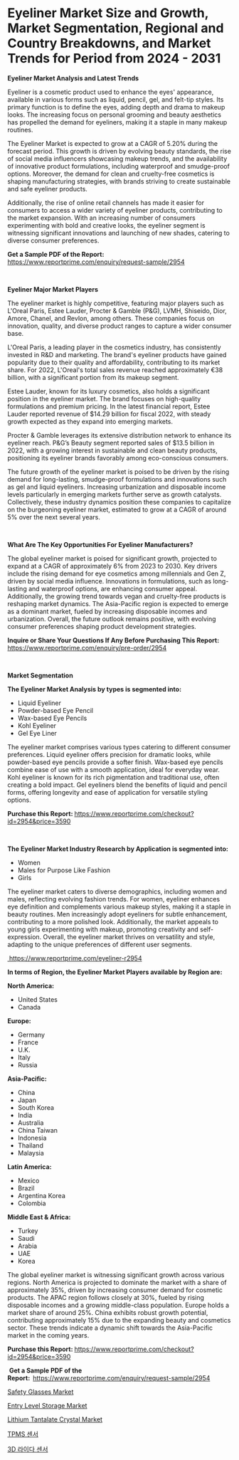 <p><h1>Eyeliner Market Size and Growth, Market Segmentation, Regional and Country Breakdowns, and Market Trends for Period from 2024 -  2031</h1></p><p><strong>Eyeliner Market Analysis and Latest Trends</strong></p>
<p><p>Eyeliner is a cosmetic product used to enhance the eyes' appearance, available in various forms such as liquid, pencil, gel, and felt-tip styles. Its primary function is to define the eyes, adding depth and drama to makeup looks. The increasing focus on personal grooming and beauty aesthetics has propelled the demand for eyeliners, making it a staple in many makeup routines.</p><p>The Eyeliner Market is expected to grow at a CAGR of 5.20% during the forecast period. This growth is driven by evolving beauty standards, the rise of social media influencers showcasing makeup trends, and the availability of innovative product formulations, including waterproof and smudge-proof options. Moreover, the demand for clean and cruelty-free cosmetics is shaping manufacturing strategies, with brands striving to create sustainable and safe eyeliner products.</p><p>Additionally, the rise of online retail channels has made it easier for consumers to access a wider variety of eyeliner products, contributing to the market expansion. With an increasing number of consumers experimenting with bold and creative looks, the eyeliner segment is witnessing significant innovations and launching of new shades, catering to diverse consumer preferences.</p></p>
<p><strong>Get a Sample PDF of the Report:&nbsp;</strong> <a href="https://www.reportprime.com/enquiry/request-sample/2954">https://www.reportprime.com/enquiry/request-sample/2954</a></p>
<p>&nbsp;</p>
<p><strong>Eyeliner Major Market Players</strong></p>
<p><p>The eyeliner market is highly competitive, featuring major players such as L'Oreal Paris, Estee Lauder, Procter & Gamble (P&G), LVMH, Shiseido, Dior, Amore, Chanel, and Revlon, among others. These companies focus on innovation, quality, and diverse product ranges to capture a wider consumer base.</p><p>L'Oreal Paris, a leading player in the cosmetics industry, has consistently invested in R&D and marketing. The brand's eyeliner products have gained popularity due to their quality and affordability, contributing to its market share. For 2022, L'Oreal's total sales revenue reached approximately €38 billion, with a significant portion from its makeup segment.</p><p>Estee Lauder, known for its luxury cosmetics, also holds a significant position in the eyeliner market. The brand focuses on high-quality formulations and premium pricing. In the latest financial report, Estee Lauder reported revenue of $14.29 billion for fiscal 2022, with steady growth expected as they expand into emerging markets.</p><p>Procter & Gamble leverages its extensive distribution network to enhance its eyeliner reach. P&G’s Beauty segment reported sales of $13.5 billion in 2022, with a growing interest in sustainable and clean beauty products, positioning its eyeliner brands favorably among eco-conscious consumers.</p><p>The future growth of the eyeliner market is poised to be driven by the rising demand for long-lasting, smudge-proof formulations and innovations such as gel and liquid eyeliners. Increasing urbanization and disposable income levels particularly in emerging markets further serve as growth catalysts. Collectively, these industry dynamics position these companies to capitalize on the burgeoning eyeliner market, estimated to grow at a CAGR of around 5% over the next several years.</p></p>
<p>&nbsp;</p>
<p><strong>What Are The Key Opportunities For Eyeliner Manufacturers?</strong></p>
<p><p>The global eyeliner market is poised for significant growth, projected to expand at a CAGR of approximately 6% from 2023 to 2030. Key drivers include the rising demand for eye cosmetics among millennials and Gen Z, driven by social media influence. Innovations in formulations, such as long-lasting and waterproof options, are enhancing consumer appeal. Additionally, the growing trend towards vegan and cruelty-free products is reshaping market dynamics. The Asia-Pacific region is expected to emerge as a dominant market, fueled by increasing disposable incomes and urbanization. Overall, the future outlook remains positive, with evolving consumer preferences shaping product development strategies.</p></p>
<p><strong>Inquire or Share Your Questions If Any Before Purchasing This Report:</strong> <a href="https://www.reportprime.com/enquiry/pre-order/2954">https://www.reportprime.com/enquiry/pre-order/2954</a></p>
<p>&nbsp;</p>
<p><strong>Market Segmentation</strong></p>
<p><strong>The Eyeliner Market Analysis by types is segmented into:</strong></p>
<p><ul><li>Liquid Eyeliner</li><li>Powder-based Eye Pencil</li><li>Wax-based Eye Pencils</li><li>Kohl Eyeliner</li><li>Gel Eye Liner</li></ul></p>
<p><p>The eyeliner market comprises various types catering to different consumer preferences. Liquid eyeliner offers precision for dramatic looks, while powder-based eye pencils provide a softer finish. Wax-based eye pencils combine ease of use with a smooth application, ideal for everyday wear. Kohl eyeliner is known for its rich pigmentation and traditional use, often creating a bold impact. Gel eyeliners blend the benefits of liquid and pencil forms, offering longevity and ease of application for versatile styling options.</p></p>
<p><strong>Purchase this Report:&nbsp;</strong><a href="https://www.reportprime.com/checkout?id=2954&price=3590">https://www.reportprime.com/checkout?id=2954&price=3590</a></p>
<p>&nbsp;</p>
<p><strong>The Eyeliner Market Industry Research by Application is segmented into:</strong></p>
<p><ul><li>Women</li><li>Males for Purpose Like Fashion</li><li>Girls</li></ul></p>
<p><p>The eyeliner market caters to diverse demographics, including women and males, reflecting evolving fashion trends. For women, eyeliner enhances eye definition and complements various makeup styles, making it a staple in beauty routines. Men increasingly adopt eyeliners for subtle enhancement, contributing to a more polished look. Additionally, the market appeals to young girls experimenting with makeup, promoting creativity and self-expression. Overall, the eyeliner market thrives on versatility and style, adapting to the unique preferences of different user segments.</p></p>
<p><a href="https://www.reportprime.com/eyeliner-r2954">&nbsp;https://www.reportprime.com/eyeliner-r2954</a></p>
<p><strong>In terms of Region, the Eyeliner Market Players available by Region are:</strong></p>
<p>
    <p> <strong> North America: </strong>
        <ul>
            <li>United States</li>
            <li>Canada</li>
        </ul>
        </p> 
    <p> <strong> Europe: </strong>
        <ul>
            <li>Germany</li>
            <li>France</li>
            <li>U.K.</li>
            <li>Italy</li>
            <li>Russia</li>
        </ul>
        </p> 
    <p> <strong> Asia-Pacific: </strong>
        <ul>
            <li>China</li>
            <li>Japan</li>
            <li>South Korea</li>
            <li>India</li>
            <li>Australia</li>
            <li>China Taiwan</li>
            <li>Indonesia</li>
            <li>Thailand</li>
            <li>Malaysia</li>
        </ul>
        </p> 
    <p> <strong> Latin America: </strong>
        <ul>
            <li>Mexico</li>
            <li>Brazil</li>
            <li>Argentina Korea</li>
            <li>Colombia</li>
        </ul>
        </p> 
    <p> <strong> Middle East & Africa: </strong>
        <ul>
            <li>Turkey</li>
            <li>Saudi</li>
            <li>Arabia</li>
            <li>UAE</li>
            <li>Korea</li>
        </ul>
    </p>
    </p>
<p><p>The global eyeliner market is witnessing significant growth across various regions. North America is projected to dominate the market with a share of approximately 35%, driven by increasing consumer demand for cosmetic products. The APAC region follows closely at 30%, fueled by rising disposable incomes and a growing middle-class population. Europe holds a market share of around 25%. China exhibits robust growth potential, contributing approximately 15% due to the expanding beauty and cosmetics sector. These trends indicate a dynamic shift towards the Asia-Pacific market in the coming years.</p></p>
<p><strong>Purchase this Report: </strong><a href="https://www.reportprime.com/checkout?id=2954&price=3590">https://www.reportprime.com/checkout?id=2954&price=3590</a></p>
<p>&nbsp;<strong>Get a Sample PDF of the Report:&nbsp;&nbsp;</strong><a href="https://www.reportprime.com/enquiry/request-sample/2954">https://www.reportprime.com/enquiry/request-sample/2954</a></p>
<p><strong></strong></p>
<p><p><a href="https://github.com/naodanhluon8/Market-Research-Report-List-1/blob/main/safety-glasses-market.md">Safety Glasses Market</a></p><p><a href="https://medium.com/@mdmasty/future-of-entry-level-storage-market-global-market-forecast-and-market-trends-2024-2031-39bb7a2f8b82">Entry Level Storage Market</a></p><p><a href="https://www.linkedin.com/pulse/strategic-roadmap-success-global-lithium-tantalate-crystal-market-2hsbc?trackingId=hSQsNsQRQAmUNmV4kThtdA%3D%3D">Lithium Tantalate Crystal Market</a></p><p><a href="https://medium.com/@abbislposival/%EA%B8%89%EC%84%B1%EC%9E%A5%ED%95%98%EB%8A%94-tpms-%EC%84%BC%EC%84%9C-%EC%8B%9C%EC%9E%A5-%EB%B6%84%EC%95%BC-2031%EB%85%84%EA%B9%8C%EC%A7%80%EC%9D%98-%EC%8B%9C%EC%9E%A5-%EB%B6%84%EC%84%9D-%EB%B0%8F-%EC%84%B1%EC%9E%A5-%EC%A0%84%EB%A7%9D-9484519f1783">TPMS 센서</a></p><p><a href="https://medium.com/@abbislposival/3d-lidar-%EC%84%BC%EC%84%9C-%EC%8B%9C%EC%9E%A5-%EA%B7%9C%EB%AA%A8-%EC%84%B1%EC%9E%A5-%EC%B6%94%EC%84%B8-%ED%86%B5%EA%B3%84-%EB%B0%8F-%EC%98%88%EC%B8%A1-2024-2031-bd67f4aea3e9">3D 라이다 센서</a></p></p>